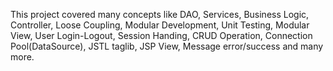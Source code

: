 This project covered many concepts like DAO, Services, Business Logic, Controller, Loose Coupling, Modular Development, Unit Testing, Modular View, User Login-Logout, Session Handing, CRUD Operation, Connection Pool(DataSource), JSTL taglib, JSP View, Message error/success and many more.




